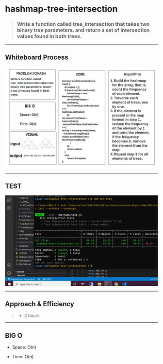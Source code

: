 # hashmap-tree-intersection

> ### Write a function called tree_intersection that takes two binary tree parameters. and return a set of intersection values found in both trees.

<hr>

## Whiteboard Process

![](CC-32.jpeg)

<hr>

## TEST

![](CC-32-test.jpg)


<hr>

## Approach & Efficiency

> - 2 hours  

<hr>

## BIG O 

- Space: O(n)

- Time: O(n)



